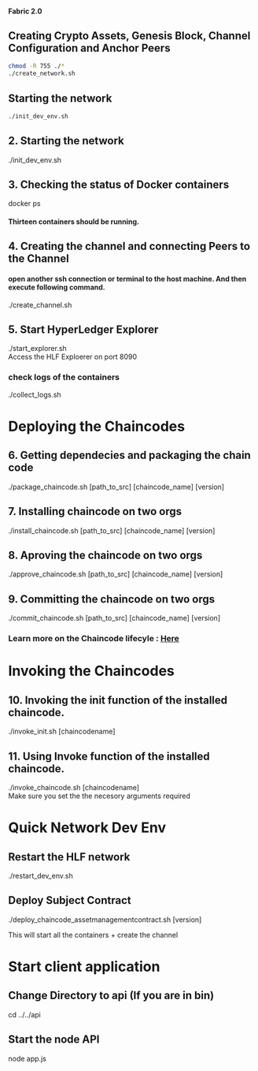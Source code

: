 #### Fabric 2.0

Creating Crypto Assets, Genesis Block, Channel Configuration and Anchor Peers
-----------------------------------------------------------------------------
```sh
chmod -R 755 ./*
./create_network.sh 
```

Starting the network
--------------------
```sh
./init_dev_env.sh      
```

## 2. Starting the network 
./init_dev_env.sh       <br/>


## 3. Checking the status of Docker containers
docker ps               <br/>

#### Thirteen containers should be running. 

## 4. Creating the channel and connecting Peers to the Channel
#### open another ssh connection or terminal to the host machine. And then execute following command. 
./create_channel.sh   <br/>


## 5. Start HyperLedger Explorer
./start_explorer.sh  <br/>
Access the HLF Exploerer on port 8090


### check logs of the containers 
./collect_logs.sh


# Deploying the Chaincodes 

## 6. Getting dependecies and packaging the chain code 
./package_chaincode.sh [path_to_src] [chaincode_name] [version]

## 7. Installing chaincode on two orgs
./install_chaincode.sh [path_to_src] [chaincode_name] [version]

## 8. Aproving the chaincode on two orgs
./approve_chaincode.sh [path_to_src] [chaincode_name] [version]

## 9. Committing the chaincode on two orgs
./commit_chaincode.sh [path_to_src] [chaincode_name] [version]

### Learn more on the Chaincode lifecyle : <a href="https://hyperledger-fabric.readthedocs.io/en/release-2.0/chaincode_lifecycle.html#fabric-chaincode-lifecycle"> Here </a>

# Invoking the Chaincodes 

## 10. Invoking the init function of the installed chaincode. 
./invoke_init.sh [chaincodename]


## 11. Using Invoke function of the installed chaincode. 
./invoke_chaincode.sh [chaincodename] <br>
Make sure you set the the necesory arguments required



# Quick Network Dev Env

## Restart the HLF network
./restart_dev_env.sh <br>

## Deploy Subject Contract
./deploy_chaincode_assetmanagementcontract.sh [version]

This will start all the containers + create the channel



# Start client application

## Change Directory to api (If you are in bin)
cd ../../api

## Start the node API
node app.js


